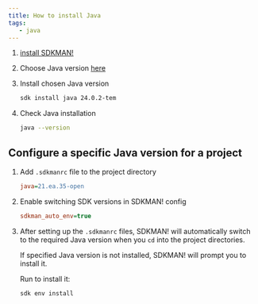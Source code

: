 ```yaml
---
title: How to install Java
tags:
   - java
---
```

<!-- steps -->
1. [install SDKMAN!](how-to-install-sdkman)

2. Choose Java version [here](https://sdkman.io/jdks/)

3. Install chosen Java version

   ```bash
   sdk install java 24.0.2-tem
   ```

4. Check Java installation
   
   ```bash
   java --version
   ```

## Configure a specific Java version for a project

<!-- steps -->
1. Add `.sdkmanrc` file to the project directory
    
   ```ini title=".sdkmanrc"
   java=21.ea.35-open
   ```

2. Enable switching SDK versions in SDKMAN! config

   ```ini title="~/.sdkman/etc/config"
   sdkman_auto_env=true
   ```

3. After setting up the `.sdkmanrc` files, SDKMAN! will automatically switch to the required Java version when you `cd` into the project directories.

   If specified Java version is not installed, SDKMAN! will prompt you to install it.

   Run to install it:

   ```bash
   sdk env install
   ```
